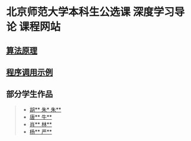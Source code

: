 # 北京师范大学本科生公选课 **深度学习导论** 课程网站
## [算法原理](/Algorithmic_Principle/Algorithmic_Principle.md)
## [程序调用示例](/program/program.html)
## 部分学生作品
> * [胡** 朱* 朱**](/students_works/胡.html)
> * [唐** 牛**](/students_works/唐.html)
> * [肖** 林**](/students_works/肖.html)
> * [杨** 严**](/students_works/杨.html)